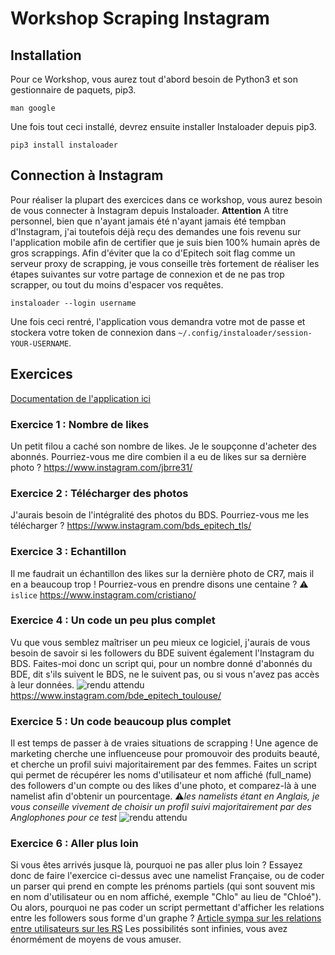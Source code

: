 # Workshop Scraping Instagram
## Installation
Pour ce Workshop, vous aurez tout d'abord besoin de Python3 et son gestionnaire de paquets, pip3.

    man google

Une fois tout ceci installé, devrez ensuite installer Instaloader depuis pip3.

    pip3 install instaloader

## Connection à Instagram
Pour réaliser la plupart des exercices dans ce workshop, vous aurez besoin de vous connecter à Instagram depuis Instaloader.
**Attention**
A titre personnel, bien que n'ayant jamais été  n'ayant jamais été tempban d'Instagram, j'ai toutefois déjà reçu des demandes une fois revenu sur l'application mobile afin de certifier que je suis bien 100% humain après de gros scrappings. Afin d'éviter que la co d'Epitech soit flag comme un serveur proxy de scrapping, je vous conseille très fortement de réaliser les étapes suivantes sur votre partage de connexion et de ne pas trop scrapper, ou tout du moins d'espacer vos requêtes.

    instaloader --login username
Une fois ceci rentré, l'application vous demandra votre mot de passe et stockera votre token de connexion dans `~/.config/instaloader/session-YOUR-USERNAME`.

## Exercices
[Documentation de l'application ici](https://instaloader.github.io/)
### Exercice 1 : Nombre de likes
Un petit filou a caché son nombre de likes. Je le soupçonne d'acheter des abonnés. Pourriez-vous me dire combien il a eu de likes sur sa dernière photo ?
https://www.instagram.com/jbrre31/

### Exercice 2 : Télécharger des photos
J'aurais besoin de l'intégralité des photos du BDS. Pourriez-vous me les télécharger ?
https://www.instagram.com/bds_epitech_tls/

### Exercice 3 : Echantillon
Il me faudrait un échantillon des likes sur la dernière photo de CR7, mais il en a beaucoup trop ! Pourriez-vous en prendre disons une centaine ?
⚠️ `islice`
https://www.instagram.com/cristiano/

### Exercice 4 : Un code un peu plus complet
Vu que vous semblez maîtriser un peu mieux ce logiciel, j'aurais de vous besoin de savoir si les followers du BDE suivent également l'Instagram du BDS. Faites-moi donc un script qui, pour un nombre donné d'abonnés du BDE, dit s'ils suivent le BDS, ne le suivent pas, ou si vous n'avez pas accès à leur données.
![rendu attendu](https://i.imgur.com/FXIhTnI.png)
https://www.instagram.com/bde_epitech_toulouse/

### Exercice 5 : Un code beaucoup plus complet
Il est temps de passer à de vraies situations de scrapping ! Une agence de marketing cherche une influenceuse pour promouvoir des produits beauté, et cherche un profil suivi majoritairement par des femmes. Faites un script qui permet de récupérer les noms d'utilisateur et nom affiché (full_name) des followers d'un compte ou des likes d'une photo, et comparez-là à une namelist afin d'obtenir un pourcentage.
⚠️*les namelists étant en Anglais, je vous conseille vivement de choisir un profil suivi majoritairement par des Anglophones pour ce test*
![rendu attendu](https://i.imgur.com/fL0Hdt7.png)

### Exercice 6 : Aller plus loin
Si vous êtes arrivés jusque là, pourquoi ne pas aller plus loin ?
Essayez donc de faire l'exercice ci-dessus avec une namelist Française, ou de coder un parser qui prend en compte les prénoms partiels (qui sont souvent mis en nom d'utilisateur ou en nom affiché, exemple "Chlo" au lieu de "Chloé").
Ou alors, pourquoi ne pas coder un script permettant d'afficher les relations entre les followers sous forme d'un graphe ?
[Article sympa sur les relations entre utilisateurs sur les RS](https://www.slate.fr/life/71625/cartographie-des-reseaux-sur-facebook)
Les possibilités sont infinies, vous avez énormément de moyens de vous amuser.

